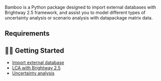 Bamboo is a Python package designed to import external databases with Brightway 2.5 framework, and assist you to model different types of uncertainty analysis or scenario analysis with datapackage matrix data.

## Requirements

## 👩‍💻 Getting Started
- [Import external database](https://github.com/Annedrew/brightway-bamboo/blob/main/notebooks/lca_with_foreground.ipynb)
- [LCA with Brightway 2.5](https://github.com/Annedrew/brightway-bamboo/blob/main/notebooks/lca_with_background.ipynb)
- [Uncertainty analysis](https://github.com/Annedrew/brightway-bamboo/blob/main/notebooks/uncertainty_analysis.ipynb)
